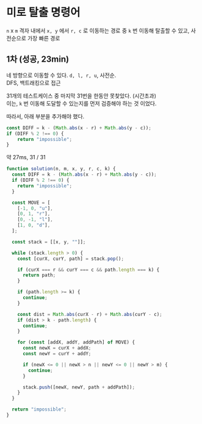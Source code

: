 # 미로 탈출 명령어

`n` x `m` 격자 내에서 `x, y` 에서 `r, c` 로 이동하는 경로 중
`k` 번 이동해 탈출할 수 있고, 사전순으로 가장 빠른 경로

## 1차 (성공, 23min)

네 방향으로 이동할 수 있다. `d, l, r, u`, 사전순.  
DFS, 백트래킹으로 접근

31개의 테스트케이스 중 마지막 31번을 한동안 못찾았다. (시간초과)  
이는, `k` 번 이동해 도달할 수 있는지를 먼저 검증해야 하는 것 이었다.

따라서, 아래 부분을 추가해야 했다.

```js
const DIFF = k - (Math.abs(x - r) + Math.abs(y - c));
if (DIFF % 2 !== 0) {
    return "impossible";
}
```

약 27ms, 31 / 31

```js
function solution(n, m, x, y, r, c, k) {
  const DIFF = k - (Math.abs(x - r) + Math.abs(y - c));
  if (DIFF % 2 !== 0) {
    return "impossible";
  }

  const MOVE = [
    [-1, 0, "u"],
    [0, 1, "r"],
    [0, -1, "l"],
    [1, 0, "d"],
  ];

  const stack = [[x, y, ""]];

  while (stack.length > 0) {
    const [curX, curY, path] = stack.pop();

    if (curX === r && curY === c && path.length === k) {
      return path;
    }

    if (path.length >= k) {
      continue;
    }

    const dist = Math.abs(curX - r) + Math.abs(curY - c);
    if (dist > k - path.length) {
      continue;
    }

    for (const [addX, addY, addPath] of MOVE) {
      const newX = curX + addX;
      const newY = curY + addY;

      if (newX <= 0 || newX > n || newY <= 0 || newY > m) {
        continue;
      }

      stack.push([newX, newY, path + addPath]);
    }
  }

  return "impossible";
}
```


